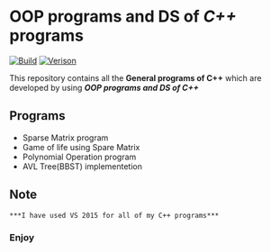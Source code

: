 # **OOP programs and DS of _C++_ programs**
[![Build](https://img.shields.io/badge/Build-C%2B%2B-orange.svg)]()
[![Verison](https://img.shields.io/badge/Build-VS-brightgreen.svg)]()

This repository contains all the **General programs of C++** which are developed by using **_OOP programs and DS of C++_** 

## Programs
- Sparse Matrix program
- Game of life using Spare Matrix
- Polynomial Operation program
- AVL Tree(BBST) implementetion

## Note
    ***I have used VS 2015 for all of my C++ programs***

### Enjoy
